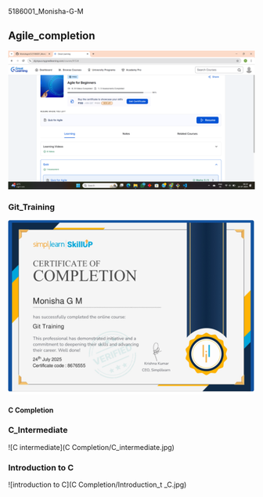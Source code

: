 5186001_Monisha-G-M

## Agile_completion
![Agile completion](Agile_completion.png)

### Git_Training
![Git certificate](git_week2/Git_Training.jpg)

#### C Completion
### C_Intermediate
![C intermediate](C Completion/C_intermediate.jpg)

### Introduction to C
![introduction to C](C Completion/Introduction_t _C.jpg)

